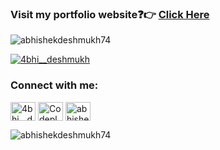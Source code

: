 
### Visit my portfolio website:question::point_right: [Click Here](https://www.abhishekdeshmukh.com/)

<p align="left"> <img src="https://komarev.com/ghpvc/?username=abhishekdeshmukh74&label=Profile%20views&color=0e75b6&style=flat" alt="abhishekdeshmukh74" /> </p>

<p align="left"> <a href="https://twitter.com/4bhi__deshmukh" target="blank"><img src="https://img.shields.io/twitter/follow/4bhi__deshmukh?logo=twitter&style=for-the-badge" alt="4bhi__deshmukh" /></a> </p>

<h3 align="left">Connect with me:</h3>
<p align="left">
<a href="https://twitter.com/4bhi__deshmukh" target="blank"><img align="center" src="https://cdn.jsdelivr.net/npm/simple-icons@3.0.1/icons/twitter.svg" alt="4bhi__deshmukh" height="30" width="40" /></a>
<a href="https://www.youtube.com/channel/UCzZeBOATg2XknvLwTFzNJDg" target="blank"><img align="center" src="https://cdn.jsdelivr.net/npm/simple-icons@3.0.1/icons/youtube.svg" alt="Codeplay" height="30" width="40" /></a>
<a href="https://www.instagram.com/abhishek__deshmukh/" target="blank"><img align="center" src="https://cdn.jsdelivr.net/npm/simple-icons@3.0.1/icons/instagram.svg" alt="abhishek__deshmukh" height="30" width="40" /></a>
</p>

<p><img align="left" src="https://github-readme-stats.vercel.app/api?username=abhishekdeshmukh74&show_icons=true&locale=en" alt="abhishekdeshmukh74" /></p>
